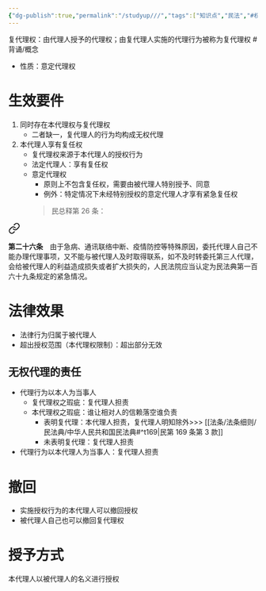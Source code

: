 ```yaml
---
{"dg-publish":true,"permalink":"/studyup///","tags":["知识点","民法","#权利","#民法权利"]}
---
```


复代理权：由代理人授予的代理权；由复代理人实施的代理行为被称为复代理权 #背诵/概念 
- 性质：意定代理权
# 生效要件
1. 同时存在本代理权与复代理权
	- 二者缺一，复代理人的行为均构成无权代理
2. 本代理人享有复任权
	- 复代理权来源于本代理人的授权行为
	- 法定代理人：享有复任权
	- 意定代理权
		- 原则上不包含复任权，需要由被代理人特别授予、同意
		- 例外：特定情况下未经特别授权的意定代理人才享有紧急复任权
		>民总释第 26 条：
<div class="transclusion internal-embed is-loaded"><a class="markdown-embed-link" href="////#t26" aria-label="Open link"><svg xmlns="http://www.w3.org/2000/svg" width="24" height="24" viewBox="0 0 24 24" fill="none" stroke="currentColor" stroke-width="2" stroke-linecap="round" stroke-linejoin="round" class="svg-icon lucide-link"><path d="M10 13a5 5 0 0 0 7.54.54l3-3a5 5 0 0 0-7.07-7.07l-1.72 1.71"></path><path d="M14 11a5 5 0 0 0-7.54-.54l-3 3a5 5 0 0 0 7.07 7.07l1.71-1.71"></path></svg></a><div class="markdown-embed">



**第二十六条**　由于急病、通讯联络中断、疫情防控等特殊原因，委托代理人自己不能办理代理事项，又不能与被代理人及时取得联系，如不及时转委托第三人代理，会给被代理人的利益造成损失或者扩大损失的，人民法院应当认定为民法典第一百六十九条规定的紧急情况。 

</div></div>

# 法律效果
- 法律行为归属于被代理人
- 超出授权范围（本代理权限制）：超出部分无效
## 无权代理的责任
- 代理行为以本人为当事人
	- 复代理权之瑕疵：复代理人担责
	- 本代理权之瑕疵：谁让相对人的信赖落空谁负责
		- 表明复代理：本代理人担责，复代理人明知除外>>> [[法条/法条细则/民法典/中华人民共和国民法典#^t169\|民第 169 条第 3 款]]
		- 未表明复代理：复代理人担责
- 代理行为以本代理人为当事人：复代理人担责
# 撤回
- 实施授权行为的本代理人可以撤回授权
- 被代理人自己也可以撤回复代理权
# 授予方式
本代理人以被代理人的名义进行授权